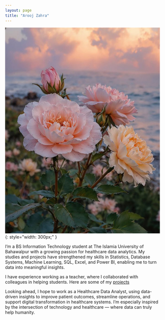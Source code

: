 ```yaml
---
layout: page
title: "Arooj Zahra"
---
```


![Arooj Zahra](/assets/profile_pic.png){: style="width: 300px;" }

I’m a BS Information Technology student at The Islamia University of Bahawalpur with a growing passion for healthcare data analytics. My studies and projects have strengthened my skills in Statistics, Database Systems, Machine Learning, SQL, Excel, and Power BI, enabling me to turn data into meaningful insights.

I have experience working as a teacher, where I collaborated with colleagues in helping students. Here are some of my [projects](https://aroojz1.github.io/portfolio/)

Looking ahead, I hope to work as a Healthcare Data Analyst, using data-driven insights to improve patient outcomes, streamline operations, and support digital transformation in healthcare systems. I’m especially inspired by the intersection of technology and healthcare — where data can truly help humanity.
